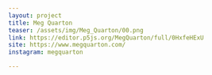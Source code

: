 ```yaml
---
layout: project
title: Meg Quarton
teaser: /assets/img/Meg_Quarton/00.png
link: https://editor.p5js.org/MegQuarton/full/0HxfeHExU
site: https://www.megquarton.com/
instagram: megquarton

---
```

